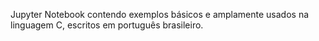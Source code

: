 Jupyter Notebook contendo exemplos básicos e amplamente usados na linguagem C, escritos em português brasileiro.
